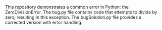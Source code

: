 This repository demonstrates a common error in Python: the ZeroDivisionError.  The bug.py file contains code that attempts to divide by zero, resulting in this exception.  The bugSolution.py file provides a corrected version with error handling.